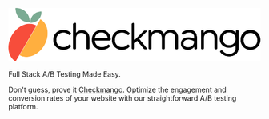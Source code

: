 ![Checkmango Header Image](https://raw.githubusercontent.com/checkmango/art/master/logo-dark@2x.png)

Full Stack A/B Testing Made Easy.

Don't guess, prove it [Checkmango](https://checkmango.com). Optimize the engagement and conversion rates of your website with our straightforward A/B testing platform.
